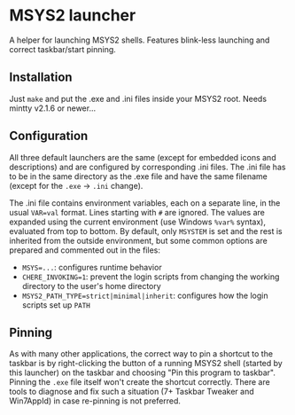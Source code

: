 MSYS2 launcher
==============

A helper for launching MSYS2 shells.  Features blink-less launching and correct taskbar/start pinning.

Installation
------------

Just `make` and put the .exe and .ini files inside your MSYS2 root.  Needs mintty v2.1.6 or newer...

Configuration
-------------

All three default launchers are the same (except for embedded icons and descriptions) and are configured by corresponding .ini files.  The .ini file has to be in the same directory as the .exe file and have the same filename (except for the `.exe` -> `.ini` change).

The .ini file contains environment variables, each on a separate line, in the usual `VAR=val` format.  Lines starting with `#` are ignored.  The values are expanded using the current environment (use Windows `%var%` syntax), evaluated from top to bottom.  By default, only `MSYSTEM` is set and the rest is inherited from the outside environment, but some common options are prepared and commented out in the files:

- `MSYS=...`: configures runtime behavior
- `CHERE_INVOKING=1`: prevent the login scripts from changing the working directory to the user's home directory
- `MSYS2_PATH_TYPE=strict|minimal|inherit`: configures how the login scripts set up `PATH`

Pinning
-------

As with many other applications, the correct way to pin a shortcut to the taskbar is by right-clicking the button of a running MSYS2 shell (started by this launcher) on the taskbar and choosing "Pin this program to taskbar".  Pinning the `.exe` file itself won't create the shortcut correctly.  There are tools to diagnose and fix such a situation (7+ Taskbar Tweaker and Win7AppId) in case re-pinning is not preferred.
